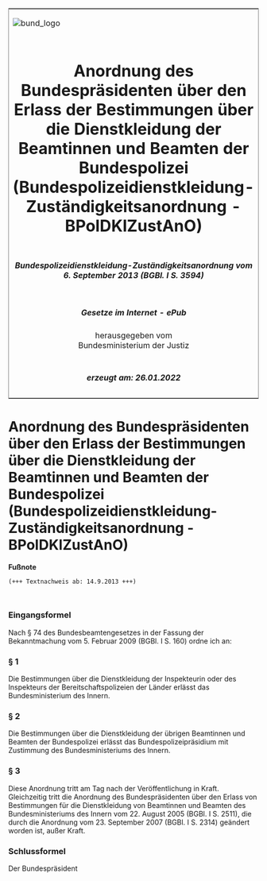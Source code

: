 <span id="DECKBLATT.html"></span>

<table border="0" frame="border" width="100%">

<tr valign="top">

<td align="left">

![bund\_logo](BfJ_2021_Web_de_de.gif)

</td>

<td align="right">

 

</td>

</tr>

<tr align="center" valign="middle">

<td colspan="2">

# Anordnung des Bundespräsidenten über den Erlass der Bestimmungen über die Dienstkleidung der Beamtinnen und Beamten der Bundespolizei (Bundespolizeidienstkleidung-Zuständigkeitsanordnung - BPolDKlZustAnO)

</td>

</tr>

<tr align="center" valign="middle">

<td colspan="2">

##### Bundespolizeidienstkleidung-Zuständigkeitsanordnung vom 6. September 2013 (BGBl. I S. 3594)

</td>

</tr>

<tr align="center" valign="middle">

<td colspan="2">

  
  

##### Gesetze im Internet - ePub  
  
herausgegeben vom  
Bundesministerium der Justiz

</td>

</tr>

<tr align="center" valign="bottom">

<td colspan="2">

  
  

##### erzeugt am: 26.01.2022

</td>

</tr>

</table>

<span id="BJNR359400013.html"></span>

# Anordnung des Bundespräsidenten über den Erlass der Bestimmungen über die Dienstkleidung der Beamtinnen und Beamten der Bundespolizei (Bundespolizeidienstkleidung-Zuständigkeitsanordnung - BPolDKlZustAnO)

<div>

  
**Fußnote**

<div class="jnhtml">

<div>

<div class="jurAbsatz">

  

``` 
(+++ Textnachweis ab: 14.9.2013 +++)

 
```

</div>

</div>

</div>

</div>

<span id="BJNR359400013BJNE000100000.html"></span>

### Eingangsformel  

<div>

<div class="jnhtml">

<div>

<div class="jurAbsatz">

Nach § 74 des Bundesbeamtengesetzes in der Fassung der Bekanntmachung
vom 5. Februar 2009 (BGBl. I S. 160) ordne ich an:

</div>

</div>

</div>

</div>

<span id="BJNR359400013BJNE000200000.html"></span>

### § 1  

<div>

<div class="jnhtml">

<div>

<div class="jurAbsatz">

Die Bestimmungen über die Dienstkleidung der Inspekteurin oder des
Inspekteurs der Bereitschaftspolizeien der Länder erlässt das
Bundesministerium des Innern.

</div>

</div>

</div>

</div>

<span id="BJNR359400013BJNE000300000.html"></span>

### § 2  

<div>

<div class="jnhtml">

<div>

<div class="jurAbsatz">

Die Bestimmungen über die Dienstkleidung der übrigen Beamtinnen und
Beamten der Bundespolizei erlässt das Bundespolizeipräsidium mit
Zustimmung des Bundesministeriums des Innern.

</div>

</div>

</div>

</div>

<span id="BJNR359400013BJNE000400000.html"></span>

### § 3  

<div>

<div class="jnhtml">

<div>

<div class="jurAbsatz">

Diese Anordnung tritt am Tag nach der Veröffentlichung in Kraft.
Gleichzeitig tritt die Anordnung des Bundespräsidenten über den Erlass
von Bestimmungen für die Dienstkleidung von Beamtinnen und Beamten des
Bundesministeriums des Innern vom 22. August 2005 (BGBl. I S. 2511), die
durch die Anordnung vom 23. September 2007 (BGBl. I S. 2314) geändert
worden ist, außer Kraft.

</div>

</div>

</div>

</div>

<span id="BJNR359400013BJNE000500000.html"></span>

### Schlussformel  

<div>

<div class="jnhtml">

<div>

<div class="jurAbsatz">

<span class="SP">Der Bundespräsident</span>

</div>

</div>

</div>

</div>
